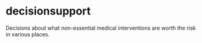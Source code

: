 # decisionsupport
Decisions about what non-essential medical interventions are worth the risk in various places.
